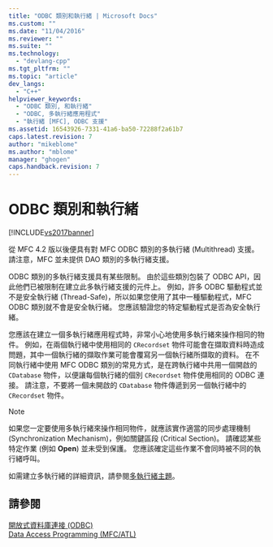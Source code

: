 ```yaml
---
title: "ODBC 類別和執行緒 | Microsoft Docs"
ms.custom: ""
ms.date: "11/04/2016"
ms.reviewer: ""
ms.suite: ""
ms.technology: 
  - "devlang-cpp"
ms.tgt_pltfrm: ""
ms.topic: "article"
dev_langs: 
  - "C++"
helpviewer_keywords: 
  - "ODBC 類別, 和執行緒"
  - "ODBC, 多執行緒應用程式"
  - "執行緒 [MFC], ODBC 支援"
ms.assetid: 16543926-7331-41a6-ba50-72288f2a61b7
caps.latest.revision: 7
author: "mikeblome"
ms.author: "mblome"
manager: "ghogen"
caps.handback.revision: 7
---
```

# ODBC 類別和執行緒
[!INCLUDE[vs2017banner](../../assembler/inline/includes/vs2017banner.md)]

從 MFC 4.2 版以後便具有對 MFC ODBC 類別的多執行緒 \(Multithread\) 支援。  請注意，MFC 並未提供 DAO 類別的多執行緒支援。  
  
 ODBC 類別的多執行緒支援具有某些限制。  由於這些類別包裝了 ODBC API，因此他們已被限制在建立此多執行緒支援的元件上。  例如，許多 ODBC 驅動程式並不是安全執行緒 \(Thread\-Safe\)，所以如果您使用了其中一種驅動程式，MFC ODBC 類別就不會是安全執行緒。  您應該驗證您的特定驅動程式是否為安全執行緒。  
  
 您應該在建立一個多執行緒應用程式時，非常小心地使用多執行緒來操作相同的物件。  例如，在兩個執行緒中使用相同的 `CRecordset` 物件可能會在擷取資料時造成問題，其中一個執行緒的擷取作業可能會覆寫另一個執行緒所擷取的資料。  在不同執行緒中使用 MFC ODBC 類別的常見方式，是在跨執行緒中共用一個開啟的 `CDatabase` 物件，以便讓每個執行緒的個別 `CRecordset` 物件使用相同的 ODBC 連接。  請注意，不要將一個未開啟的 `CDatabase` 物件傳遞到另一個執行緒中的 `CRecordset` 物件。  
  
> [!NOTE]
>  如果您一定要使用多執行緒來操作相同物件，就應該實作適當的同步處理機制 \(Synchronization Mechanism\)，例如關鍵區段 \(Critical Section\)。  請確認某些特定作業 \(例如 **Open**\) 並未受到保護。  您應該確定這些作業不會同時被不同的執行緒呼叫。  
  
 如需建立多執行緒的詳細資訊，請參閱[多執行緒主題](../../parallel/multithreading-support-for-older-code-visual-cpp.md)。  
  
## 請參閱  
 [開放式資料庫連接 \(ODBC\)](../../data/odbc/open-database-connectivity-odbc.md)   
 [Data Access Programming \(MFC\/ATL\)](../../data/data-access-programming-mfc-atl.md)